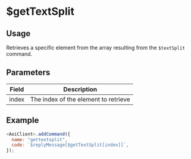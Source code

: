 # $getTextSplit

## Usage

Retrieves a specific element from the array resulting from the `$textSplit` command.

## Parameters

| Field | Description                           |
| ----- | ------------------------------------- |
| index | The index of the element to retrieve  |

## Example

```javascript
<AoiClient>.addCommand({
  name: "gettextsplit",
  code: `$replyMessage[$getTextSplit[index]]`,
});
```